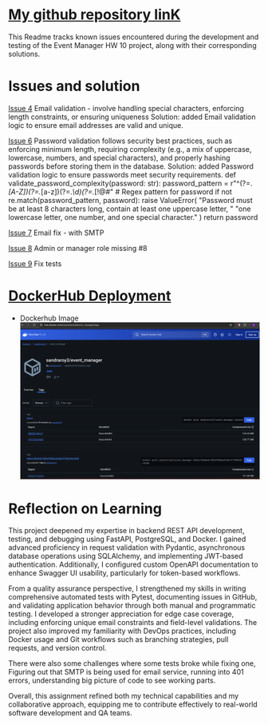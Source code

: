 # [My github repository linK](https://github.com/sandraroy3/event_manager)

This Readme tracks known issues encountered during the development and testing of the Event Manager HW 10 project, along with their corresponding solutions.

# Issues and solution

[Issue 4](https://github.com/sandraroy3/event_manager/issues/4)
Email validation - involve handling special characters, enforcing length constraints, or ensuring uniqueness
Solution: added Email validation logic to ensure email addresses are valid and unique.

[Issue 6](https://github.com/sandraroy3/event_manager/issues/6)
Password validation follows security best practices, such as enforcing minimum length, requiring complexity (e.g., a mix of uppercase, lowercase, numbers, and special characters), and properly hashing passwords before storing them in the database.
Solution: added Password validation logic to ensure passwords meet security requirements.
def validate_password_complexity(password: str):
    password_pattern = r"^(?=.*[A-Z])(?=.*[a-z])(?=.*\d)(?=.*[!@#$%^&*(),.?\":{}|<>]).{8,}$"  # Regex pattern for password
    if not re.match(password_pattern, password):
        raise ValueError(
            "Password must be at least 8 characters long, contain at least one uppercase letter, "
            "one lowercase letter, one number, and one special character."
        )
    return password

[Issue 7](https://github.com/sandraroy3/event_manager/issues/7)
Email fix - with SMTP

[Issue 8](https://github.com/sandraroy3/event_manager/issues/8)
Admin or manager role missing #8

[Issue 9](https://github.com/sandraroy3/event_manager/issues/9)
Fix tests


# [DockerHub Deployment](https://hub.docker.com/repository/docker/sandraroy3/event_manager)

- Dockerhub Image
![DOCKERHUB IMAGE](images/Event_manager-docker_img.png)

# Reflection on Learning

This project deepened my expertise in backend REST API development, testing, and debugging using FastAPI, PostgreSQL, and Docker. I gained advanced proficiency in request validation with Pydantic, asynchronous database operations using SQLAlchemy, and implementing JWT-based authentication. Additionally, I configured custom OpenAPI documentation to enhance Swagger UI usability, particularly for token-based workflows.

From a quality assurance perspective, I strengthened my skills in writing comprehensive automated tests with Pytest, documenting issues in GitHub, and validating application behavior through both manual and programmatic testing. I developed a stronger appreciation for edge case coverage, including enforcing unique email constraints and field-level validations. The project also improved my familiarity with DevOps practices, including Docker usage and Git workflows such as branching strategies, pull requests, and version control.

There were also some challenges where some tests broke while fixing one, Figuring out that SMTP is being used for email service, running into 401 errors, understanding big picture of code to see working parts. 

Overall, this assignment refined both my technical capabilities and my collaborative approach, equipping me to contribute effectively to real-world software development and QA teams.